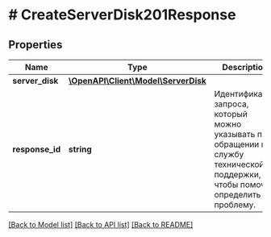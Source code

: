 # # CreateServerDisk201Response

## Properties

Name | Type | Description | Notes
------------ | ------------- | ------------- | -------------
**server_disk** | [**\OpenAPI\Client\Model\ServerDisk**](ServerDisk.md) |  |
**response_id** | **string** | Идентификатор запроса, который можно указывать при обращении в службу технической поддержки, чтобы помочь определить проблему. |

[[Back to Model list]](../../README.md#models) [[Back to API list]](../../README.md#endpoints) [[Back to README]](../../README.md)
